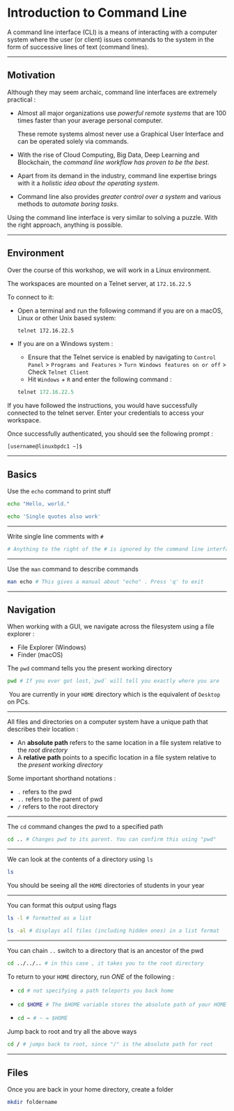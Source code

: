 # Introduction to Command Line

A command line interface (CLI) is a means of interacting with a computer system where the user (or client) issues commands to the system in the form of successive lines of text (command lines).

---

## Motivation 

Although they may seem archaic, command line interfaces are extremely practical :

*   Almost all major organizations use *powerful remote systems* that are 100 times faster than your average personal computer.

    These remote systems almost never use a Graphical User Interface and can be operated solely via commands.

*   With the rise of Cloud Computing, Big Data, Deep Learning and Blockchain, the *command line workflow has proven to be the best*.

*   Apart from its demand in the industry, command line expertise brings with it a *holistic idea about the operating system*.

*   Command line also provides *greater control over a system* and various methods to *automate boring tasks*.

Using the command line interface is very similar to solving a puzzle. With the right approach, anything is possible.

---

## Environment

Over the course of this workshop, we will work in a Linux environment.

The workspaces are mounted on a Telnet server, at `172.16.22.5`

To connect to it:

*   Open a terminal and run the following command if you are on a macOS, Linux or other Unix based system:

    ```bash
    telnet 172.16.22.5
    ```

*   If you are on a Windows system :
    *   Ensure that the Telnet service is enabled by navigating to `Control Panel` > `Programs and Features` > `Turn Windows features on or off` > Check `Telnet Client`
    *   Hit `Windows` + `R` and enter the following command :
    
    ```powershell
    telnet 172.16.22.5
    ```

If you have followed the instructions, you would have successfully connected to the telnet server. Enter your credentials to access your workspace.

Once successfully authenticated, you should see the following prompt :

```
[username@linuxbpdc1 ~]$
```

---

## Basics

Use the `echo` command to print stuff

```bash
echo "Hello, world."
```

```bash
echo 'Single quotes also work'
```

---

Write single line comments with `#`

```bash
# Anything to the right of the # is ignored by the command line interface
```

---

Use the `man` command to describe commands

```bash
man echo # This gives a manual about "echo" . Press 'q' to exit
```

---

## Navigation

When working with a GUI, we navigate across the filesystem using a file explorer :

*   File Explorer (Windows)
*   Finder (macOS)

The `pwd` command tells you the present working directory

```bash
pwd # If you ever got lost,`pwd` will tell you exactly where you are
```
​
You are currently in your `HOME` directory which is the equivalent of `Desktop` on PCs.

---

All files and directories on a computer system have a unique path that describes their location :

*   An **absolute path** refers to the same location in a file system relative to the *root directory*
*   A **relative path** points to a specific location in a file system relative to the *present working directory*

Some important shorthand notations : 

*   `.` refers to the pwd
*   `..` refers to the parent of pwd
*   `/` refers to the root directory

---

The `cd` command changes the pwd to a specified path

```bash
cd .. # Changes pwd to its parent. You can confirm this using "pwd"
```

---

We can look at the contents of a directory using `ls`

```bash
ls
```

You should be seeing all the `HOME` directories of students in your year

---

You can format this output using flags

```bash
ls -l # formatted as a list
```

```bash
ls -al # displays all files (including hidden ones) in a list format
```

---

You can chain `..` switch to a directory that is an ancestor of the pwd

```bash
cd ../../.. # in this case , it takes you to the root directory
```

To return to your `HOME` directory, run *ONE* of the following :

*   ```bash
    cd # not specifying a path teleports you back home
    ```

*   ```bash
    cd $HOME # The $HOME variable stores the absolute path of your HOME directory
    ```

*   ```bash
    cd ~ # ~ = $HOME
    ```

Jump back to root and try all the above ways

```bash
cd / # jumps back to root, since "/" is the absolute path for root
```

---

## Files

Once you are back in your home directory, create a folder

```bash
mkdir foldername
```